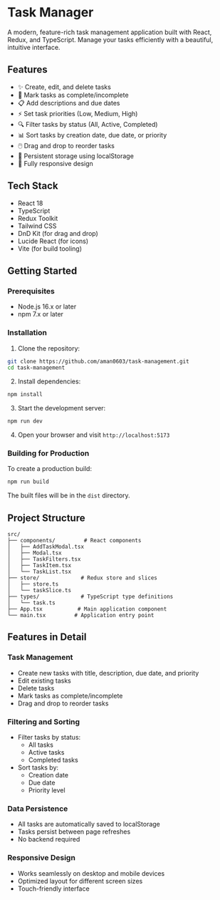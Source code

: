 # Task Manager

A modern, feature-rich task management application built with React, Redux, and TypeScript. Manage your tasks efficiently with a beautiful, intuitive interface.

## Features

- ✨ Create, edit, and delete tasks
- 🔄 Mark tasks as complete/incomplete
- 📋 Add descriptions and due dates
- ⚡ Set task priorities (Low, Medium, High)
- 🔍 Filter tasks by status (All, Active, Completed)
- 📊 Sort tasks by creation date, due date, or priority
- 🖱️ Drag and drop to reorder tasks
- 💾 Persistent storage using localStorage
- 📱 Fully responsive design

## Tech Stack

- React 18
- TypeScript
- Redux Toolkit
- Tailwind CSS
- DnD Kit (for drag and drop)
- Lucide React (for icons)
- Vite (for build tooling)

## Getting Started

### Prerequisites

- Node.js 16.x or later
- npm 7.x or later

### Installation

1. Clone the repository:
```bash
git clone https://github.com/aman0603/task-management.git
cd task-management
```

2. Install dependencies:
```bash
npm install
```

3. Start the development server:
```bash
npm run dev
```

4. Open your browser and visit `http://localhost:5173`

### Building for Production

To create a production build:

```bash
npm run build
```

The built files will be in the `dist` directory.

## Project Structure

```
src/
├── components/         # React components
│   ├── AddTaskModal.tsx
│   ├── Modal.tsx
│   ├── TaskFilters.tsx
│   ├── TaskItem.tsx
│   └── TaskList.tsx
├── store/             # Redux store and slices
│   ├── store.ts
│   └── taskSlice.ts
├── types/             # TypeScript type definitions
│   └── task.ts
├── App.tsx           # Main application component
└── main.tsx         # Application entry point
```

## Features in Detail

### Task Management
- Create new tasks with title, description, due date, and priority
- Edit existing tasks
- Delete tasks
- Mark tasks as complete/incomplete
- Drag and drop to reorder tasks

### Filtering and Sorting
- Filter tasks by status:
  - All tasks
  - Active tasks
  - Completed tasks
- Sort tasks by:
  - Creation date
  - Due date
  - Priority level

### Data Persistence
- All tasks are automatically saved to localStorage
- Tasks persist between page refreshes
- No backend required

### Responsive Design
- Works seamlessly on desktop and mobile devices
- Optimized layout for different screen sizes
- Touch-friendly interface

